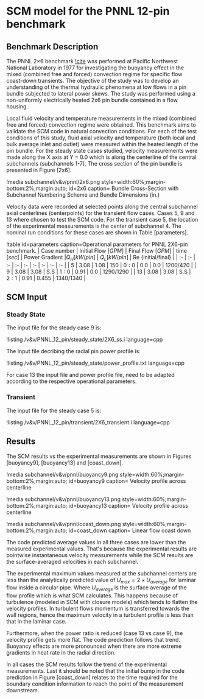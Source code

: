 # SCM model for the PNNL 12-pin benchmark

## Benchmark Description

The PNNL 2$\times$6 benchmark [!cite](BATES1980) was performed at Pacific Northwest National Laboratory in 1977 for investigating the buoyancy effect in the mixed (combined free and forced) convection regime for specific flow coast-down transients. The objective of the study was to develop an understanding of the thermal hydraulic phenomena at low flows in a pin bundle subjected to lateral power skews. The study was performed using a non-uniformly electrically heated 2x6 pin bundle contained in a flow housing.

Local fluid velocity and temperature measurements in the mixed (combined free and forced) convection regime were obtained. This benchmark aims to validate the SCM code in natural convection conditions. For each of the  test conditions of this study, fluid axial velocity and temperature (both local and bulk average inlet and outlet) were measured within the heated length of the pin bundle.  For the steady state cases studied, velocity measurements were made along the X axis at Y = 0.0 which is along the centerline of the central subchannels (subchannels 1-7). The cross section of the pin bundle is presented in Figure [2x6].

!media subchannel/v&v/pnnl/2x6.png
    style=width:60%;margin-bottom:2%;margin:auto;
    id=2x6
    caption=  Bundle Cross-Section with Subchannel Numbering Scheme and Bundle Dimensions (in.)

Velocity data were recorded at selected points along the central subchannel axial centerlines (centerpoints) for the transient flow cases.  Cases 5, 9 and 13 where chosen to test the SCM code. For the transient case 5, the location of the experimental measurements is the center of subchannel 4. The nominal run conditions for these cases are shown in Table [parameters].

!table id=parameters caption=Operational parameters for PNNL 2X6-pin benchmark.
| Case number | Initial Flow $[GPM]$  | Final Flow $[GPM]$ | time $[sec]$ | Power Gradient
|$Q_H [kW/pin]$ | $Q_L [kW/pin]$ | Re {initial/final} |
| :- | :- | :- | :- | :- | :- | :- | :- | :- |
| $5$ | $3.08$ | $1.08$ | $150$ | $0:0$ | $0.0$ | $0.0$ | $1200/420$ |
| $9$ | $3.08$ | $3.08$ | S.S | $1:0$ | $0.91$ | $0.0$ | $1290/1290$ |
| $13$ | $3.08$ | $3.08$ | S.S | $2:1$ | $0.91$ | $0.455$ | $1340/1340$ |

## SCM Input

### Steady State

The input file for the steady case 9 is:

!listing /v&v/PNNL_12_pin/steady_state/2X6_ss.i language=cpp

The input file decribing the radial pin power profile is:

!listing /v&v/PNNL_12_pin/steady_state/power_profile.txt language=cpp

For case 13 the input file and power profile file, need to be adapted according to the respective operational parameters.

### Transient

The input file for the steady case 5 is:

!listing /v&v/PNNL_12_pin/transient/2X6_transient.i language=cpp

## Results

The SCM results vs the experimental measurements are shown in Figures [buoyancy9], [buoyancy13] and [coast_down].

!media subchannel/v&v/pnnl/buoyancy9.png
    style=width:60%;margin-bottom:2%;margin:auto;
    id=buoyancy9
    caption=  Velocity profile across centerline

!media subchannel/v&v/pnnl/buoyancy13.png
    style=width:60%;margin-bottom:2%;margin:auto;
    id=buoyancy13
    caption=  Velocity profile across centerline

!media subchannel/v&v/pnnl/coast_down.png
    style=width:60%;margin-bottom:2%;margin:auto;
    id=coast_down
    caption=  Linear flow coast down

The code predicted average values in all three cases are lower than the measured experimental values. That's because the experimental results are pointwise instantaneous velocity measurements while the SCM results are the surface-averaged velocities in each subchannel.

The experimental maximum values measured at the subchannel centers are less than the analytically predicted value of $U_{max} = 2 \times U_{average}$ for laminar flow inside a circular pipe. Where $U_{average}$ is the surface average of the flow profile which is what SCM calculates.  This happens because of turbulence (modeled in SCM with closure models) which tends to flatten the velocity profiles. In turbulent flows momentum is transferred towards the wall regions, hence the maximum velocity in a turbulent profile is less than that in the laminar case.

Furthermore, when the power ratio is reduced (case 13 vs case 9), the velocity profile gets more flat. The code prediction follows that trend. Buoyancy effects are more pronounced when there are more extreme gradients in heat rate in the radial direction.

In all cases the SCM results follow the trend of the experimental measurements. Last it should be noted that the initial bump in the code prediction in Figure [coast_down] relates to the time required for the boundary condition information to reach the point of the measurement downstream.
